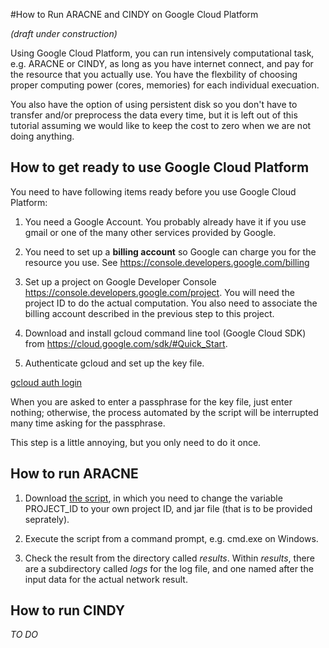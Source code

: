 #How to Run ARACNE and CINDY on Google Cloud Platform

*(draft under construction)*

Using Google Cloud Platform, you can run intensively computational task, e.g. ARACNE or CINDY, as long as you have internet connect, and pay for the resource that you actually use. You have the flexbility of choosing proper computing power (cores, memories) for each individual execuation.

You also have the option of using persistent disk so you don't have to transfer and/or preprocess the data every time, but it is left out of this tutorial assuming we would like to keep the cost to zero when we are not doing anything.

## How to get ready to use Google Cloud Platform

You need to have following items ready before you use Google Cloud Platform:

  1. You need a Google Account. You probably already have it if you use gmail or one of the many other services provided by Google.
  
  2. You need to set up a **billing account** so Google can charge you for the resource you use. See https://console.developers.google.com/billing
  
  3. Set up a project on Google Developer Console https://console.developers.google.com/project. You will need the project ID to do the actual computation. You also need to associate the billing account described in the previous step to this project.

  4. Download and install gcloud command line tool (Google Cloud SDK) from https://cloud.google.com/sdk/#Quick_Start.

  5. Authenticate gcloud and set up the key file.

  <a href="https://cloud.google.com/sdk/gcloud/reference/auth/login">gcloud auth login</a>

When you are asked to enter a passphrase for the key file, just enter nothing; otherwise, the process automated by the script will be interrupted many time asking for the passphrase. 

This step is a little annoying, but you only need to do it once.

## How to run ARACNE

  1. Download <a href="https://github.com/geworkbench-group/on-demand.cluster/blob/f302482b65f6944d36d4680f1440a3744ceae82d/cloud.aracne.java.sh">the script</a>, in which you need to change the variable PROJECT_ID to your own project ID, and jar file (that is to be provided seprately).

  2. Execute the script from a command prompt, e.g. cmd.exe on Windows.
  3. Check the result from the directory called *results*. Within *results*, there are a subdirectory called *logs* for the log file, and one named after the input data for the actual network result.
  

## How to run CINDY

*TO DO*
